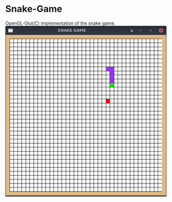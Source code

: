 # Snake-Game
OpenGL-Glut(C) implementation of the snake game.
![alt text](https://github.com/Roshan17/Snake-Game/blob/master/images/Screenshot_2020-08-27_07-43-12.png?raw=true)
